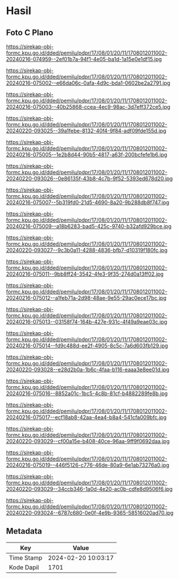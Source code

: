 # Hasil

## Foto C Plano

https://sirekap-obj-formc.kpu.go.id/dded/pemilu/pdpr/17/08/01/20/11/1708012011002-20240216-074959--2ef01b7a-94f1-4e05-ba1d-1a15e0e1df15.jpg

https://sirekap-obj-formc.kpu.go.id/dded/pemilu/pdpr/17/08/01/20/11/1708012011002-20240216-075002--e66da06c-0afa-4d9c-bda1-0602be2a2791.jpg

https://sirekap-obj-formc.kpu.go.id/dded/pemilu/pdpr/17/08/01/20/11/1708012011002-20240216-075003--40b25868-ccea-4ec9-98ac-3d7eff372ce5.jpg

https://sirekap-obj-formc.kpu.go.id/dded/pemilu/pdpr/17/08/01/20/11/1708012011002-20240220-093025--39a1febe-8132-40f4-9f84-adf09fde155d.jpg

https://sirekap-obj-formc.kpu.go.id/dded/pemilu/pdpr/17/08/01/20/11/1708012011002-20240216-075005--1e2b8d44-90b5-4817-a63f-200bcfefe1b6.jpg

https://sirekap-obj-formc.kpu.go.id/dded/pemilu/pdpr/17/08/01/20/11/1708012011002-20240220-093026--0e86135f-43b8-4c7b-9f52-5393ed678d20.jpg

https://sirekap-obj-formc.kpu.go.id/dded/pemilu/pdpr/17/08/01/20/11/1708012011002-20240216-075007--5b319fd0-21d5-4690-8a20-9b288db8f747.jpg

https://sirekap-obj-formc.kpu.go.id/dded/pemilu/pdpr/17/08/01/20/11/1708012011002-20240216-075009--a18b6283-bad5-425c-9740-b32afd929bce.jpg

https://sirekap-obj-formc.kpu.go.id/dded/pemilu/pdpr/17/08/01/20/11/1708012011002-20240220-093027--9c3b0a11-4288-4836-bfb7-d10319f180fc.jpg

https://sirekap-obj-formc.kpu.go.id/dded/pemilu/pdpr/17/08/01/20/11/1708012011002-20240216-075011--9bb8ff24-3542-4fe3-9f35-274d0a13ff02.jpg

https://sirekap-obj-formc.kpu.go.id/dded/pemilu/pdpr/17/08/01/20/11/1708012011002-20240216-075012--a1feb71a-2d98-48ae-9e55-29ac0ece17bc.jpg

https://sirekap-obj-formc.kpu.go.id/dded/pemilu/pdpr/17/08/01/20/11/1708012011002-20240216-075013--03158f74-164b-427e-931c-4f49a9eae03c.jpg

https://sirekap-obj-formc.kpu.go.id/dded/pemilu/pdpr/17/08/01/20/11/1708012011002-20240216-075014--fd9c488d-ee2f-4905-8c5c-7a6d603fb129.jpg

https://sirekap-obj-formc.kpu.go.id/dded/pemilu/pdpr/17/08/01/20/11/1708012011002-20240220-093028--e28d2b0a-1b6c-4faa-b116-eaaa3e8ee01d.jpg

https://sirekap-obj-formc.kpu.go.id/dded/pemilu/pdpr/17/08/01/20/11/1708012011002-20240216-075016--8852a01c-1bc5-4c8b-81cf-b4882289fe8b.jpg

https://sirekap-obj-formc.kpu.go.id/dded/pemilu/pdpr/17/08/01/20/11/1708012011002-20240216-075017--ecf18ab8-42aa-4ea4-b8a4-541cfa009bfc.jpg

https://sirekap-obj-formc.kpu.go.id/dded/pemilu/pdpr/17/08/01/20/11/1708012011002-20240220-093029--cf00a15e-b408-40ce-96aa-9ff9f0692daa.jpg

https://sirekap-obj-formc.kpu.go.id/dded/pemilu/pdpr/17/08/01/20/11/1708012011002-20240216-075019--446f5126-c776-46de-80a9-6e1ab73276a0.jpg

https://sirekap-obj-formc.kpu.go.id/dded/pemilu/pdpr/17/08/01/20/11/1708012011002-20240220-093029--34ccb346-1a0d-4e20-ac0b-cdfe8d9506f6.jpg

https://sirekap-obj-formc.kpu.go.id/dded/pemilu/pdpr/17/08/01/20/11/1708012011002-20240220-093024--6787c680-0e0f-4e9b-9365-58516020ad70.jpg


## Metadata

| Key        | Value               |
| ---------- | ------------------- |
| Time Stamp | 2024-02-20 10:03:17 |
| Kode Dapil | 1701                |



